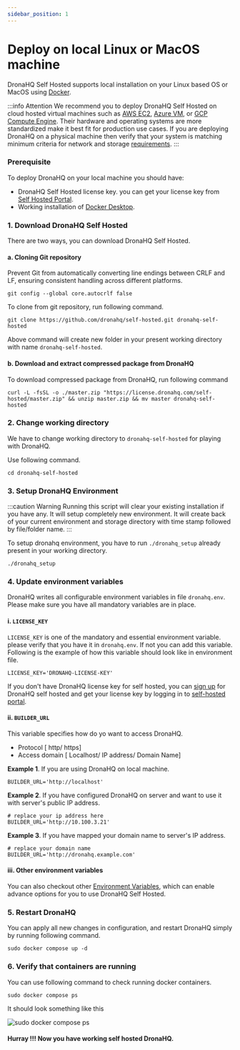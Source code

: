 ```yaml
---
sidebar_position: 1
---
```


# Deploy on local Linux or MacOS machine

DronaHQ Self Hosted supports local installation on your Linux based OS or MacOS using [Docker](https://www.docker.com/).

:::info Attention
We recommend you to deploy DronaHQ Self Hosted on cloud hosted virtual machines such as [AWS EC2](./aws-ec2.md), [Azure VM](./azure.md), or [GCP Compute Engine](./gcp.md). Their hardware and operating systems are more standardized make it best fit for production use cases. If you are deploying DronaHQ on a physical machine then verify that your system is matching minimum criteria for network and storage [requirements](/self-hosted-deployment/requirements.md).
:::

### Prerequisite
To deploy DronaHQ on your local machine you should have:
- DronaHQ Self Hosted license key. you can get your license key from [Self Hosted Portal](https://studio.dronahq.com/selfhosted/login).
- Working installation of [Docker Desktop](https://docs.docker.com/desktop/).

### 1. Download DronaHQ Self Hosted

There are two ways, you can download DronaHQ Self Hosted.

#### a. Cloning Git repository

Prevent Git from automatically converting line endings between CRLF and LF, ensuring consistent handling across different platforms.

```shell
git config --global core.autocrlf false
```

To clone from git repository, run following command.

```shell
git clone https://github.com/dronahq/self-hosted.git dronahq-self-hosted
```

Above command will create new folder in your present working directory with name `dronahq-self-hosted`.

#### b. Download and extract compressed package from DronaHQ

To download compressed package from DronaHQ, run following command

```shell
curl -L -fsSL -o ./master.zip "https://license.dronahq.com/self-hosted/master.zip" && unzip master.zip && mv master dronahq-self-hosted
```

### 2. Change working directory

We have to change working directory to `dronahq-self-hosted` for playing with DronaHQ.

Use following command.

```shell
cd dronahq-self-hosted
```

<!-- ### 3. Update resources

This is recommended step by DronaHQ. Updating your resources periodically will help you stay aligned with DronaHQ.

Run following command

```shell
/bin/bash -c "$(curl -fsSL https://license.dronahq.com/self-hosted/master/update_resources.sh)"
``` -->

### 3. Setup DronaHQ Environment

:::caution Warning
Running this script will clear your existing installation if you have any. It will setup completely new environment. It will create back of your current environment and storage directory with time stamp followed by file/folder name.
:::

To setup dronahq environment, you have to run `./dronahq_setup` already present in your working directory.

```shell
./dronahq_setup
```

### 4. Update environment variables

DronaHQ writes all configurable environment variables in file `dronahq.env`. Please make sure you have all mandatory variables are in place.

#### i. `LICENSE_KEY`
`LICENSE_KEY` is one of the mandatory and essential environment variable. please verify that you have it in `dronahq.env`.
If not you can add this variable. Following is the example of how this variable should look like in environment file.

```shell
LICENSE_KEY='DRONAHQ-LICENSE-KEY'
```

If you don't have DronaHQ license key for self hosted, you can [sign up](https://www.dronahq.com/self-hosted-signup/) for DronaHQ self hosted and get your license key by logging in to [self-hosted portal](https://studio.dronahq.com/selfhosted/login).

#### ii. `BUILDER_URL`

This variable specifies how do yo want to access DronaHQ.
- Protocol [ http/ https]
- Access domain [ Localhost/ IP address/ Domain Name] 

**Example 1**. If you are using DronaHQ on local machine.

```shell
BUILDER_URL='http://localhost'
```
**Example 2**. If you have configured DronaHQ on server and want to use it with server's public IP address.

```shell
# replace your ip address here
BUILDER_URL='http://10.100.3.21'
```

**Example 3**. If you have mapped your domain name to server's IP address.

```shell
# replace your domain name
BUILDER_URL='http://dronahq.example.com'
```

#### iii. Other environment variables
You can also checkout other [Environment Variables](/self-hosted-deployment/environment-variables.md), which can enable advance options for you to use DronaHQ Self Hosted.

### 5. Restart DronaHQ

You can apply all new changes in configuration, and restart DronaHQ simply by running following command.

```shell
sudo docker compose up -d
```

### 6. Verify that containers are running

You can use following command to check running docker containers.

```shell
sudo docker compose ps
```

It should look something like this

![sudo docker compose ps](./sudo-docker-compose-ps.png "sudo docker compose ps")

#### Hurray !!! Now you have working self hosted DronaHQ.
